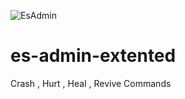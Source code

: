 ![EsAdmin](https://user-images.githubusercontent.com/48238287/120891576-9adb4a00-c609-11eb-8989-ddb1633dd5e6.png)
# es-admin-extented

Crash , Hurt , Heal , Revive Commands
